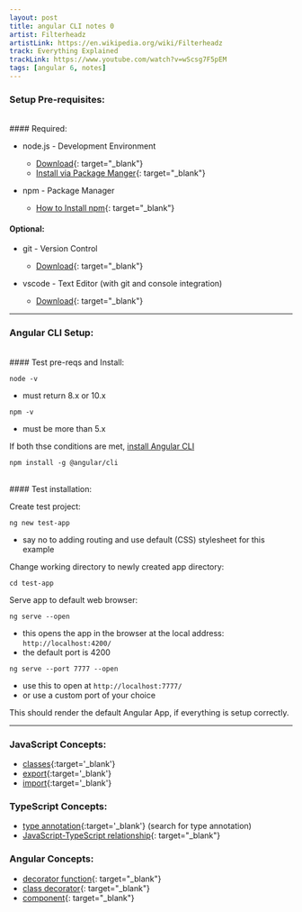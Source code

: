 ```yaml
---
layout: post
title: angular CLI notes 0
artist: Filterheadz
artistLink: https://en.wikipedia.org/wiki/Filterheadz
track: Everything Explained 
trackLink: https://www.youtube.com/watch?v=wScsg7F5pEM
tags: [angular 6, notes]
---
```


### Setup Pre-requisites:

<br>
#### Required:

- node.js - Development Environment
    - [Download](https://nodejs.org/en/download/){: target="_blank"}
    - [Install via Package Manger](https://nodejs.org/en/download/package-manager){: target="_blank"}

- npm - Package Manager
    - [How to Install npm](https://blog.npmjs.org/post/85484771375/how-to-install-npm){: target="_blank"}

#### Optional:

- git - Version Control
    - [Download](https://git-scm.com/downloads){: target="_blank"}

- vscode - Text Editor (with git and console integration)
    - [Download](https://code.visualstudio.com/download){: target="_blank"}


<hr/>

### Angular CLI Setup:

<br>
#### Test pre-reqs and Install: 

```node -v```
- must return 8.x or 10.x

```npm -v```
- must be more than 5.x

If both thse conditions are met, [install Angular CLI](https://cli.angular.io)

```npm install -g @angular/cli```

<br>
#### Test installation: 

Create test project:

```ng new test-app```

- say no to adding routing and use default (CSS) stylesheet for this example

Change working directory to newly created app directory:

```cd test-app```

Serve app to default web browser:

```ng serve --open```

- this opens the app in the browser at the local address: ```http://localhost:4200/```
- the default port is 4200

```ng serve --port 7777 --open```
	
- use this to open at ```http://localhost:7777/```
- or use a custom port of your choice 

This should render the default Angular App, if everything is setup correctly. 

<hr/>

### JavaScript Concepts:
- [classes](https://developer.mozilla.org/en-US/docs/Web/JavaScript/Reference/Classes){:target='_blank'}
- [export](https://developer.mozilla.org/en-US/docs/Web/JavaScript/Reference/Statements/export){:target='_blank'}
- [import](https://developer.mozilla.org/en-US/docs/Web/JavaScript/Reference/Statements/import){:target='_blank'}

### TypeScript Concepts:
- [type annotation](https://www.typescriptlang.org/docs/handbook/typescript-in-5-minutes.html){:target='_blank'} (search for type annotation)
- [JavaScript-TypeScript relationship](https://stackoverflow.com/a/12694578){: target="_blank"}

### Angular Concepts:
- [decorator function](https://angular.io/guide/glossary#decorator--decoration){: target="_blank"}
- [class decorator](https://angular.io/guide/glossary#class-decorator){: target="_blank"}
- [component](https://angular.io/guide/glossary#component){: target="_blank"}